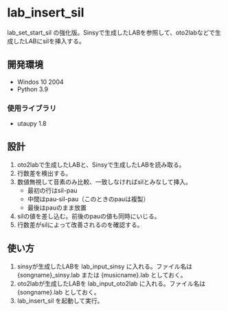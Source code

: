 # lab_insert_sil

lab_set_start_sil の強化版。Sinsyで生成したLABを参照して、oto2labなどで生成したLABにsilを挿入する。

## 開発環境

- Windos 10 2004
- Python 3.9

### 使用ライブラリ

- utaupy 1.8

## 設計

1. oto2labで生成したLABと、Sinsyで生成したLABを読み取る。
2. 行数差を検出する。
3. 数値無視して音素のみ比較、一致しなければsilとみなして挿入。
   - 最初の行はsil-pau
   - 中間はpau-sil-pau（このときのpauは複製） 
   - 最後はpauのまま放置
4. silの値を差し込む。前後のpauの値も同時にいじる。
5. 行数差がsilによって改善されるのを確認する。

## 使い方

1. sinsyが生成したLABを lab_input_sinsy に入れる。ファイル名は {songname}\_sinsy.lab または {musicname}.lab としておく。
1. oto2labが生成したLABを lab_input_oto2lab に入れる。ファイル名は {songname}.lab としておく。
1. lab_insert_sil を起動して実行。
